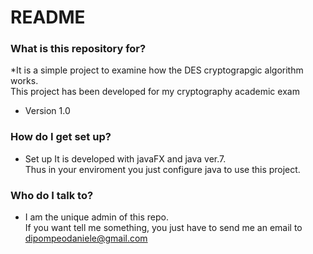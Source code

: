 README
=========
### What is this repository for? ###

*It is a simple project to examine how the DES cryptograpgic algorithm works.  
This project has been developed for my cryptography academic exam
* Version 1.0

### How do I get set up? ###

* Set up
It is developed with javaFX and java ver.7.  
Thus in your enviroment you just configure java to use this project. 

### Who do I talk to? ###

* I am the unique admin of this repo.  
If you want tell me something, you just have to send me an email to dipompeodaniele@gmail.com
